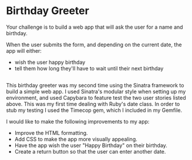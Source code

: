 # Birthday Greeter

Your challenge is to build a web app that will ask the user for a name and birthday.

When the user submits the form, and depending on the current date, the app will either:

-   wish the user happy birthday
-   tell them how long they'll have to wait until their next birthday

## 

This birthday greeter was my second time using the Sinatra framework to build a simple web app. I used Sinatra's modular style when setting up my environment, and used Capybara to feature test the two user stories listed above. This was my first time dealing with Ruby's date class. In order to stub my testing I used the Timecop gem, which I included in my Gemfile.

I would like to make the following improvements to my app:

 - Improve the HTML formatting.
 - Add CSS to make the app more visually appealing.
 - Have the app wish the user "Happy Birthday" on their birthday. 
 - Create a return button so that the user can enter another date. 
